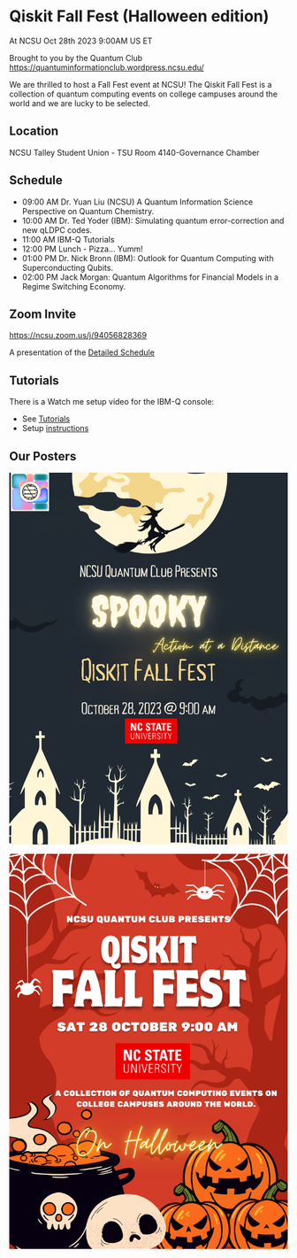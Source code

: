 # Qiskit Fall Fest (Halloween edition)
At NCSU Oct 28th 2023 9:00AM US ET

Brought to you by the Quantum Club https://quantuminformationclub.wordpress.ncsu.edu/

We are thrilled to host a Fall Fest event at NCSU! The Qiskit Fall Fest is a collection of quantum computing events on college campuses around the world and we are lucky to be selected. 

## Location

NCSU Talley Student Union - TSU Room 4140-Governance Chamber

## Schedule

* 09:00 AM Dr. Yuan Liu (NCSU) A Quantum Information Science Perspective on Quantum Chemistry.
* 10:00 AM Dr. Ted Yoder (IBM): Simulating quantum error-correction and new qLDPC codes.
* 11:00 AM IBM-Q Tutorials
* 12:00 PM Lunch - Pizza... Yumm!
* 01:00 PM Dr. Nick Bronn (IBM): Outlook for Quantum Computing with Superconducting Qubits.
* 02:00 PM Jack Morgan: Quantum Algorithms for Financial Models in a Regime Switching Economy.

## Zoom Invite 
https://ncsu.zoom.us/j/94056828369

A presentation of the [Detailed Schedule](materials/QiskitFallFest23.pdf)
 
## Tutorials

There is a Watch me setup video for the IBM-Q console:

* See [Tutorials](tutorials/Qiskit%20Fall%20Fest%20Challenges/Readme%20pdf.pdf)
* Setup [instructions](https://raw.githubusercontent.com/Shark-y/QiskitFallFest/main/tutorials/Qiskit%20Fall%20Fest%20Challenges/Watch%20Me%20-%20Quick%20Setup%20Guide.mp4)

## Our Posters

![Qiskit Fall Fest poster](QiskitFallFestPoster.png)

![Qiskit Fall Fest poster](QiskitFallFestPoster1.png)
